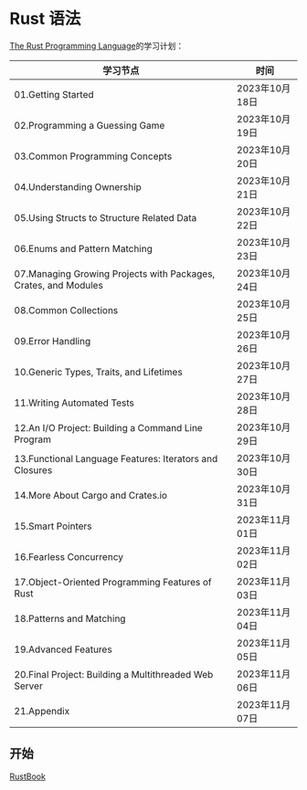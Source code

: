 # Rust 语法

[The Rust Programming Language](https://doc.rust-lang.org/stable/book/)的学习计划：

|学习节点|时间|
|-|-|
|01.Getting Started| 2023年10月18日 |
|02.Programming a Guessing Game| 2023年10月19日 |
|03.Common Programming Concepts| 2023年10月20日 |
|04.Understanding Ownership| 2023年10月21日 |
|05.Using Structs to Structure Related Data| 2023年10月22日 |
|06.Enums and Pattern Matching| 2023年10月23日 |
|07.Managing Growing Projects with Packages, Crates, and Modules| 2023年10月24日 |
|08.Common Collections| 2023年10月25日 |
|09.Error Handling| 2023年10月26日 |
|10.Generic Types, Traits, and Lifetimes| 2023年10月27日 |
|11.Writing Automated Tests| 2023年10月28日 |
|12.An I/O Project: Building a Command Line Program| 2023年10月29日 |
|13.Functional Language Features: Iterators and Closures| 2023年10月30日 |
|14.More About Cargo and Crates.io| 2023年10月31日 |
|15.Smart Pointers| 2023年11月01日 |
|16.Fearless Concurrency| 2023年11月02日 |
|17.Object-Oriented Programming Features of Rust| 2023年11月03日 |
|18.Patterns and Matching| 2023年11月04日 |
|19.Advanced Features| 2023年11月05日 |
|20.Final Project: Building a Multithreaded Web Server| 2023年11月06日 |
|21.Appendix| 2023年11月07日 |


## 开始

[RustBook](https://course.rs/basic/intro.html)